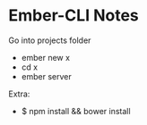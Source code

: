 # Ember-CLI Notes

Go into projects folder

- ember new x
- cd x
- ember server


Extra: 
- $ npm install && bower install
